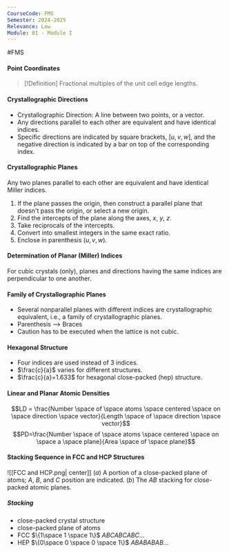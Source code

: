 ```yaml
---
CourseCode: FMS
Semester: 2024-2025
Relevance: Low
Module: 01 - Module I
---
```

#FMS 
#### Point Coordinates
>[!Definition]
>Fractional multiples of the unit cell edge lengths.

#### Crystallographic Directions
- Crystallographic Direction: A line between two points, or a vector.
- Any directions parallel to each other are equivalent and have identical indices.
- Specific directions are indicated by square brackets, $[u,v,w]$, and the negative direction is indicated by a bar on top of the corresponding index.
#### Crystallographic Planes
Any two planes parallel to each other are equivalent and have identical Miller indices.
1. If the plane passes the origin, then construct a parallel plane that doesn't pass the origin, or select a new origin.
2. Find the intercepts of the plane along the axes, $x$, $y$, $z$.
3. Take reciprocals of the intercepts.
4. Convert into smallest integers in the same exact ratio.
5. Enclose in parenthesis $(u,v,w)$.
#### Determination of Planar (Miller) Indices
For cubic crystals (only), planes and directions having the same indices are perpendicular to one another.
#### Family of Crystallographic Planes
- Several nonparallel planes with different indices are crystallographic equivalent, i.e., a family of crystallographic planes.
- Parenthesis --> Braces
- Caution has to be executed when the lattice is not cubic.
#### Hexagonal Structure
- Four indices are used instead of 3 indices.
- $\frac{c}{a}$ varies for different structures.
- $\frac{c}{a}=1.633$ for hexagonal close-packed (hep) structure.
#### Linear and Planar Atomic Densities
$$LD = \frac{Number \space of \space atoms \space centered \space on \space direction \space vector}{Length \space of \space direction \space vector}$$
$$PD=\frac{Number \space of \space atoms \space centered \space on \space a \space plane}{Area \space of \space plane}$$
#### Stacking Sequence in FCC and HCP Structures
![[FCC and HCP.png| center]]
$(a)$ A portion of a close-packed plane of atoms; $A$, $B$, and $C$ position are indicated.
$(b)$ The $AB$ stacking for close-packed atomic planes.
##### Stacking
- close-packed crystal structure
- close-packed plane of atoms
- FCC $\{1\space 1 \space 1\}$ $ABCABCABC...$
- HEP $\{0\space 0 \space 0 \space 1\}$ $ABABABAB...$
